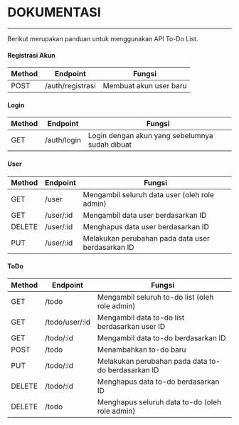 # DOKUMENTASI
---
Berikut merupakan panduan untuk menggunakan API To-Do List.

#### Registrasi Akun
| Method | Endpoint | Fungsi |
| ------ | ------ | ------|
| POST | /auth/registrasi | Membuat akun user baru |

#### Login
| Method | Endpoint | Fungsi |
| ------ | ------ | ------|
| GET | /auth/login | Login dengan akun yang sebelumnya sudah dibuat |

#### User
| Method | Endpoint | Fungsi |
| ------ | ------ | ------|
| GET | /user | Mengambil seluruh data user (oleh role admin) |
| GET | /user/:id | Mengambil data user berdasarkan ID |
| DELETE | /user/:id | Menghapus data user berdasarkan ID |
| PUT | /user/:id | Melakukan perubahan pada data user berdasarkan ID |

#### ToDo
| Method | Endpoint | Fungsi |
| ------ | ------ | ------|
| GET | /todo | Mengambil seluruh to-do list (oleh role admin) |
| GET | /todo/user/:id | Mengambil data to-do list berdasarkan user  ID |
| GET | /todo/:id | Mengambil data to-do berdasarkan ID |
| POST | /todo | Menambahkan to-do baru |
| PUT | /todo/:id | Melakukan perubahan pada data to-do berdasarkan ID |
| DELETE | /todo/:id | Menghapus data to-do berdasarkan ID |
| DELETE | /todo | Menghapus seluruh data to-do (oleh role admin) |